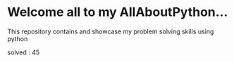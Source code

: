 # Welcome all to my AllAboutPython...
This repository contains and showcase my problem solving skills using python

solved : 45

